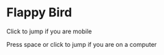 # Flappy Bird

Click to jump if you are mobile 

Press space or click to jump if you are on a computer
